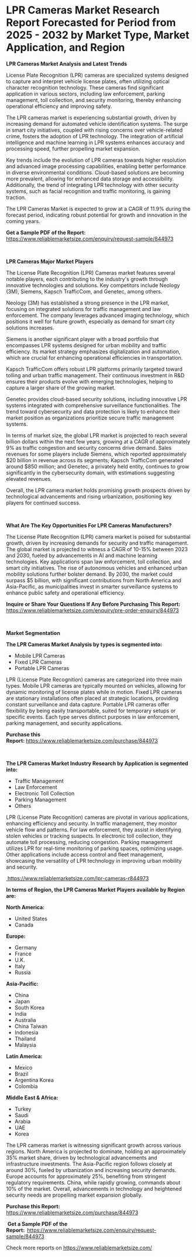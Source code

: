 <p><h1>LPR Cameras Market Research Report Forecasted for Period from 2025 -  2032 by Market Type, Market Application, and Region</h1></p><p><strong>LPR Cameras Market Analysis and Latest Trends</strong></p>
<p><p>License Plate Recognition (LPR) cameras are specialized systems designed to capture and interpret vehicle license plates, often utilizing optical character recognition technology. These cameras find significant application in various sectors, including law enforcement, parking management, toll collection, and security monitoring, thereby enhancing operational efficiency and improving safety.</p><p>The LPR cameras market is experiencing substantial growth, driven by increasing demand for automated vehicle identification systems. The surge in smart city initiatives, coupled with rising concerns over vehicle-related crime, fosters the adoption of LPR technology. The integration of artificial intelligence and machine learning in LPR systems enhances accuracy and processing speed, further propelling market expansion.</p><p>Key trends include the evolution of LPR cameras towards higher resolution and advanced image processing capabilities, enabling better performance in diverse environmental conditions. Cloud-based solutions are becoming more prevalent, allowing for enhanced data storage and accessibility. Additionally, the trend of integrating LPR technology with other security systems, such as facial recognition and traffic monitoring, is gaining traction.</p><p>The LPR Cameras Market is expected to grow at a CAGR of 11.9% during the forecast period, indicating robust potential for growth and innovation in the coming years.</p></p>
<p><strong>Get a Sample PDF of the Report:&nbsp;</strong> <a href="https://www.reliablemarketsize.com/enquiry/request-sample/844973?utm_campaign=2291&utm_medium=2&utm_source=Github&utm_content=ia&utm_term=17022025&utm_id=lpr-cameras">https://www.reliablemarketsize.com/enquiry/request-sample/844973</a></p>
<p>&nbsp;</p>
<p><strong>LPR Cameras Major Market Players</strong></p>
<p><p>The License Plate Recognition (LPR) Cameras market features several notable players, each contributing to the industry's growth through innovative technologies and solutions. Key competitors include Neology (3M), Siemens, Kapsch TrafficCom, and Genetec, among others.</p><p>Neology (3M) has established a strong presence in the LPR market, focusing on integrated solutions for traffic management and law enforcement. The company leverages advanced imaging technology, which positions it well for future growth, especially as demand for smart city solutions increases.</p><p>Siemens is another significant player with a broad portfolio that encompasses LPR systems designed for urban mobility and traffic efficiency. Its market strategy emphasizes digitalization and automation, which are crucial for enhancing operational efficiencies in transportation.</p><p>Kapsch TrafficCom offers robust LPR platforms primarily targeted toward tolling and urban traffic management. Their continuous investment in R&D ensures their products evolve with emerging technologies, helping to capture a larger share of the growing market.</p><p>Genetec provides cloud-based security solutions, including innovative LPR systems integrated with comprehensive surveillance functionalities. The trend toward cybersecurity and data protection is likely to enhance their market position as organizations prioritize secure traffic management systems.</p><p>In terms of market size, the global LPR market is projected to reach several billion dollars within the next few years, growing at a CAGR of approximately 9% as traffic congestion and security concerns drive demand. Sales revenues for some players include Siemens, which reported approximately $20 billion in revenue across its segments; Kapsch TrafficCom generated around $850 million; and Genetec, a privately held entity, continues to grow significantly in the cybersecurity domain, with estimations suggesting elevated revenues.</p><p>Overall, the LPR camera market holds promising growth prospects driven by technological advancements and rising urbanization, positioning key players for continued success.</p></p>
<p>&nbsp;</p>
<p><strong>What Are The Key Opportunities For LPR Cameras Manufacturers?</strong></p>
<p><p>The License Plate Recognition (LPR) camera market is poised for substantial growth, driven by increasing demands for security and traffic management. The global market is projected to witness a CAGR of 10-15% between 2023 and 2030, fueled by advancements in AI and machine learning technologies. Key applications span law enforcement, toll collection, and smart city initiatives. The rise of autonomous vehicles and enhanced urban mobility solutions further bolster demand. By 2030, the market could surpass $5 billion, with significant contributions from North America and Asia-Pacific, as municipalities invest in smarter surveillance systems to enhance public safety and operational efficiency.</p></p>
<p><strong>Inquire or Share Your Questions If Any Before Purchasing This Report:</strong> <a href="https://www.reliablemarketsize.com/enquiry/pre-order-enquiry/844973?utm_campaign=2291&utm_medium=2&utm_source=Github&utm_content=ia&utm_term=17022025&utm_id=lpr-cameras">https://www.reliablemarketsize.com/enquiry/pre-order-enquiry/844973</a></p>
<p>&nbsp;</p>
<p><strong>Market Segmentation</strong></p>
<p><strong>The LPR Cameras Market Analysis by types is segmented into:</strong></p>
<p><ul><li>Mobile LPR Cameras</li><li>Fixed LPR Cameras</li><li>Portable LPR Cameras</li></ul></p>
<p><p>LPR (License Plate Recognition) cameras are categorized into three main types. Mobile LPR cameras are typically mounted on vehicles, allowing for dynamic monitoring of license plates while in motion. Fixed LPR cameras are stationary installations often placed at strategic locations, providing constant surveillance and data capture. Portable LPR cameras offer flexibility by being easily transportable, suited for temporary setups or specific events. Each type serves distinct purposes in law enforcement, parking management, and security applications.</p></p>
<p><strong>Purchase this Report:&nbsp;</strong><a href="https://www.reliablemarketsize.com/purchase/844973?utm_campaign=2291&utm_medium=2&utm_source=Github&utm_content=ia&utm_term=17022025&utm_id=lpr-cameras">https://www.reliablemarketsize.com/purchase/844973</a></p>
<p>&nbsp;</p>
<p><strong>The LPR Cameras Market Industry Research by Application is segmented into:</strong></p>
<p><ul><li>Traffic Management</li><li>Law Enforcement</li><li>Electronic Toll Collection</li><li>Parking Management</li><li>Others</li></ul></p>
<p><p>LPR (License Plate Recognition) cameras are pivotal in various applications, enhancing efficiency and security. In traffic management, they monitor vehicle flow and patterns. For law enforcement, they assist in identifying stolen vehicles or tracking suspects. In electronic toll collection, they automate toll processing, reducing congestion. Parking management utilizes LPR for real-time monitoring of parking spaces, optimizing usage. Other applications include access control and fleet management, showcasing the versatility of LPR technology in improving urban mobility and security.</p></p>
<p><a href="https://www.reliablemarketsize.com/lpr-cameras-r844973?utm_campaign=2291&utm_medium=2&utm_source=Github&utm_content=ia&utm_term=17022025&utm_id=lpr-cameras">&nbsp;https://www.reliablemarketsize.com/lpr-cameras-r844973</a></p>
<p><strong>In terms of Region, the LPR Cameras Market Players available by Region are:</strong></p>
<p>
    <p> <strong> North America: </strong>
        <ul>
            <li>United States</li>
            <li>Canada</li>
        </ul>
        </p> 
    <p> <strong> Europe: </strong>
        <ul>
            <li>Germany</li>
            <li>France</li>
            <li>U.K.</li>
            <li>Italy</li>
            <li>Russia</li>
        </ul>
        </p> 
    <p> <strong> Asia-Pacific: </strong>
        <ul>
            <li>China</li>
            <li>Japan</li>
            <li>South Korea</li>
            <li>India</li>
            <li>Australia</li>
            <li>China Taiwan</li>
            <li>Indonesia</li>
            <li>Thailand</li>
            <li>Malaysia</li>
        </ul>
        </p> 
    <p> <strong> Latin America: </strong>
        <ul>
            <li>Mexico</li>
            <li>Brazil</li>
            <li>Argentina Korea</li>
            <li>Colombia</li>
        </ul>
        </p> 
    <p> <strong> Middle East & Africa: </strong>
        <ul>
            <li>Turkey</li>
            <li>Saudi</li>
            <li>Arabia</li>
            <li>UAE</li>
            <li>Korea</li>
        </ul>
    </p>
    </p>
<p><p>The LPR cameras market is witnessing significant growth across various regions. North America is projected to dominate, holding an approximately 35% market share, driven by technological advancements and infrastructure investments. The Asia-Pacific region follows closely at around 30%, fueled by urbanization and increasing security demands. Europe accounts for approximately 25%, benefiting from stringent regulatory requirements. China, while rapidly growing, commands about 10% of the market. Overall, advancements in technology and heightened security needs are propelling market expansion globally.</p></p>
<p><strong>Purchase this Report: </strong><a href="https://www.reliablemarketsize.com/purchase/844973?utm_campaign=2291&utm_medium=2&utm_source=Github&utm_content=ia&utm_term=17022025&utm_id=lpr-cameras">https://www.reliablemarketsize.com/purchase/844973</a></p>
<p>&nbsp;<strong>Get a Sample PDF of the Report:&nbsp;&nbsp;</strong><a href="https://www.reliablemarketsize.com/enquiry/request-sample/844973?utm_campaign=2291&utm_medium=2&utm_source=Github&utm_content=ia&utm_term=17022025&utm_id=lpr-cameras">https://www.reliablemarketsize.com/enquiry/request-sample/844973</a></p>
<p><strong></strong></p>
<p>Check more reports on <a href="https://www.reliablemarketsize.com/?utm_campaign=2291&utm_medium=2&utm_source=Github&utm_content=ia&utm_term=17022025&utm_id=lpr-cameras">https://www.reliablemarketsize.com/</a></p>